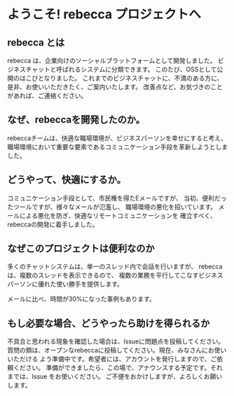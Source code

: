 # ようこそ! rebecca プロジェクトへ

## rebecca とは

rebecca は、企業向けのソーシャルプラットフォームとして開発しました。
ビジネスチャットと呼ばれるシステムに分類できます。
このたび、OSSとして公開のはこびとなりました。
これまでのビジネスチャットに、不満のある方に、是非、お使いいただきたく、ご案内いたします。
改善点など、お気づきのことがあれば、ご連絡ください。

## なぜ、rebeccaを開発したのか。

rebeccaチームは、快適な職場環境が、ビジネスパーソンを幸せにすると考え、
職場環境において重要な要素であるコミュニケーション手段を革新しようとしました。

## どうやって、快適にするか。

コミュニケーション手段として、市民権を得たEメールですが、
当初、便利だったツールですが、様々なメールが氾濫し、
職場環境の悪化を招いています。
メールによる悪化を防ぎ、快適なリモートコミュニケーションを
確立すべく、rebeccaの開発に着手しました。

## なぜこのプロジェクトは便利なのか

多くのチャットシステムは、単一のスレッド内で会話を行いますが、
rebecca は、複数のスレッドを表示できるので、
複数の業務を平行してこなすビジネスパーソンに優れた使い勝手を提供します。

メールに比べ、時間が30%になった事例もあります。

## もし必要な場合、どうやったら助けを得られるか

不具合と思われる現象を確認した場合は、Issueに問題点を投稿してください。
質問の類は、オープンなrebeccaに投稿してください。現在、みなさんにお使いいただける
よう準備中です。希望者には、アカウントを発行しますので、ご依頼ください。
準備ができましたら、この場で、アナウンスする予定です。それまでは、Issue をお使いください。
ご不便をおかけしますが、よろしくお願いします。








